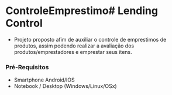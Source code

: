 # ControleEmprestimo# Lending Control
- Projeto proposto afim de auxiliar o controle de emprestimos de produtos, assim podendo realizar a avaliação dos produtos/emprestadores e emprestar seus itens.

### Pré-Requisitos 

- Smartphone Android/IOS
- Notebook / Desktop (Windows/Linux/OSx)
